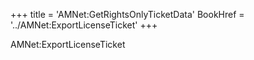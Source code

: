 +++
title = 'AMNet:GetRightsOnlyTicketData'
BookHref = '../AMNet:ExportLicenseTicket'
+++

AMNet:ExportLicenseTicket
